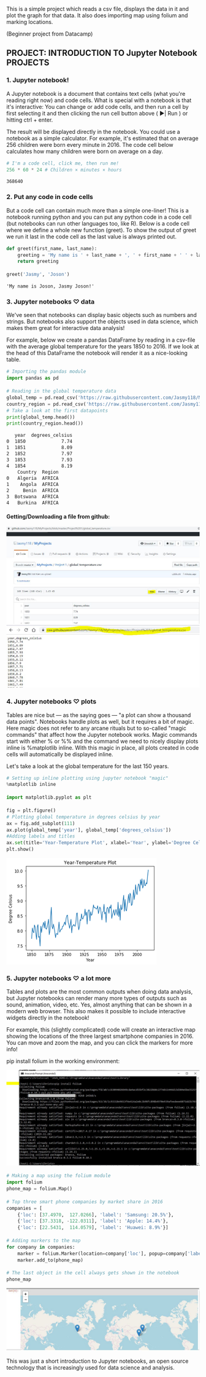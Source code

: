 This is a simple project which reads a csv file, displays the data in it and plot the graph for that data.
It also does importing map using folium and marking locations.

(Beginner project from Datacamp)

## PROJECT: INTRODUCTION TO Jupyter Notebook PROJECTS
### 1. Jupyter notebook!
A Jupyter notebook is a document that contains text cells (what you're reading right now) and code cells. What is special with a notebook is that it's interactive: You can change or add code cells, and then run a cell by first selecting it and then clicking the run cell button above ( ▶| Run ) or hitting ctrl + enter.

The result will be displayed directly in the notebook. You could use a notebook as a simple calculator. For example, it's estimated that on average 256 children were born every minute in 2016. The code cell below calculates how many children were born on average on a day.


```python
# I'm a code cell, click me, then run me!
256 * 60 * 24 # Children × minutes × hours
```




    368640



### 2. Put any code in code cells
But a code cell can contain much more than a simple one-liner! This is a notebook running python and you can put any python code in a code cell (but notebooks can run other languages too, like R). Below is a code cell where we define a whole new function (greet). To show the output of greet we run it last in the code cell as the last value is always printed out.


```python
def greet(first_name, last_name):
    greeting = 'My name is ' + last_name + ', ' + first_name + ' ' + last_name + '!'
    return greeting

greet('Jasmy', 'Joson')
```




    'My name is Joson, Jasmy Joson!'



### 3. Jupyter notebooks ♡ data
We've seen that notebooks can display basic objects such as numbers and strings. But notebooks also support the objects used in data science, which makes them great for interactive data analysis!

For example, below we create a pandas DataFrame by reading in a csv-file with the average global temperature for the years 1850 to 2016. If we look at the head of this DataFrame the notebook will render it as a nice-looking table.


```python
# Importing the pandas module
import pandas as pd

# Reading in the global temperature data
global_temp = pd.read_csv('https://raw.githubusercontent.com/Jasmy118/MyProjects/master/Project%201/Images%26Files/global_temperature.csv')
country_region = pd.read_csv('https://raw.githubusercontent.com/Jasmy118/MyProjects/master/Project%201/Images%26Files/countries.csv')
# Take a look at the first datapoints
print(global_temp.head())
print(country_region.head())
```

       year  degrees_celsius
    0  1850             7.74
    1  1851             8.09
    2  1852             7.97
    3  1853             7.93
    4  1854             8.19
        Country  Region
    0   Algeria  AFRICA
    1    Angola  AFRICA
    2     Benin  AFRICA
    3  Botswana  AFRICA
    4   Burkina  AFRICA
    

#### Getting/Downloading a file from github:
![prj%201a.JPG](https://github.com/Jasmy118/MyProjects/blob/master/Project%201/Images%26Files/prj%201a.JPG)
![prj%201b.JPG](https://github.com/Jasmy118/MyProjects/blob/master/Project%201/Images%26Files/prj%201b.JPG)

### 4. Jupyter notebooks ♡ plots
Tables are nice but — as the saying goes — "a plot can show a thousand data points". Notebooks handle plots as well, but it requires a bit of magic. Here magic does not refer to any arcane rituals but to so-called "magic commands" that affect how the Jupyter notebook works. Magic commands start with either % or %% and the command we need to nicely display plots inline is %matplotlib inline. With this magic in place, all plots created in code cells will automatically be displayed inline.

Let's take a look at the global temperature for the last 150 years.


```python
# Setting up inline plotting using jupyter notebook "magic"
%matplotlib inline

import matplotlib.pyplot as plt

fig = plt.figure()
# Plotting global temperature in degrees celsius by year
ax = fig.add_subplot(111)
ax.plot(global_temp['year'], global_temp['degrees_celsius'])
#Adding labels and titles
ax.set(title='Year-Temperature Plot', xlabel='Year', ylabel='Degree Celsius')
plt.show()
```


![prj%201out1.png](https://github.com/Jasmy118/MyProjects/blob/master/Project%201/Images%26Files/prj%201out1.png)

### 5. Jupyter notebooks ♡ a lot more
Tables and plots are the most common outputs when doing data analysis, but Jupyter notebooks can render many more types of outputs such as sound, animation, video, etc. Yes, almost anything that can be shown in a modern web browser. This also makes it possible to include interactive widgets directly in the notebook!

For example, this (slightly complicated) code will create an interactive map showing the locations of the three largest smartphone companies in 2016. You can move and zoom the map, and you can click the markers for more info!

pip install folium in the working environment:

![prj%201c.JPG](https://github.com/Jasmy118/MyProjects/blob/master/Project%201/Images%26Files/prj%201c.JPG)


```python
# Making a map using the folium module
import folium
phone_map = folium.Map()

# Top three smart phone companies by market share in 2016
companies = [
    {'loc': [37.4970,  127.0266], 'label': 'Samsung: 20.5%'},
    {'loc': [37.3318, -122.0311], 'label': 'Apple: 14.4%'},
    {'loc': [22.5431,  114.0579], 'label': 'Huawei: 8.9%'}] 

# Adding markers to the map
for company in companies:
    marker = folium.Marker(location=company['loc'], popup=company['label'])
    marker.add_to(phone_map)

# The last object in the cell always gets shown in the notebook
phone_map
```




![prj%201out2.JPG](https://github.com/Jasmy118/MyProjects/blob/master/Project%201/Images%26Files/prj%201out2.JPG)



This was just a short introduction to Jupyter notebooks, an open source technology that is increasingly used for data science and analysis.
